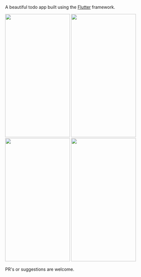 
A beautiful todo app built using the <a href="https://flutter.dev/">Flutter</a> framework.

<img src="https://github.com/natanportilho/task-manager/blob/master/source/gifs/check_todos.gif" width="210" height="400" /> <img src="https://github.com/natanportilho/task-manager/blob/master/source/gifs/color_themes.gif" width="210" height="400" /> <img src="https://github.com/natanportilho/task-manager/blob/master/source/gifs/create_category.gif" width="210" height="400" /> <img src="https://github.com/natanportilho/task-manager/blob/master/source/gifs/create_todo.gif" width="210" height="400" />


PR's or suggestions are welcome.

